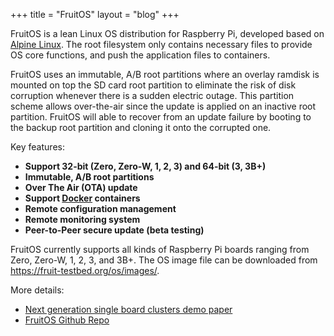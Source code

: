 +++
title = "FruitOS"
layout = "blog"
+++

FruitOS is a lean Linux OS distribution for Raspberry Pi, developed based on
[Alpine Linux](https://alpinelinux.org). The root filesystem only contains
necessary files to provide OS core functions, and push the application files to
containers.

FruitOS uses an immutable, A/B root partitions where an overlay ramdisk is
mounted on top the SD card root partition to eliminate the risk of disk
corruption whenever there is a sudden electric outage. This partition scheme
allows over-the-air since the update is applied on an inactive root partition.
FruitOS will able to recover from an update failure by booting to the backup
root partition and cloning it onto the corrupted one.

Key features:

  - **Support 32-bit (Zero, Zero-W, 1, 2, 3) and 64-bit (3, 3B+)**
  - **Immutable, A/B root partitions**
  - **Over The Air (OTA) update**
  - **Support [Docker](https://docker.com) containers**
  - **Remote configuration management**
  - **Remote monitoring system**
  - **Peer-to-Peer secure update (beta testing)**

FruitOS currently supports all kinds of Raspberry Pi boards ranging from Zero,
Zero-W, 1, 2, 3, and 3B+. The OS image file can be downloaded from
https://fruit-testbed.org/os/images/.

More details:

  - [Next generation single board clusters demo paper](https://eprints.soton.ac.uk/418445/)
  - [FruitOS Github Repo](https://github.com/fruit-testbed/fruitos)
